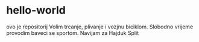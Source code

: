 # hello-world
ovo je repositorij
Volim trcanje, plivanje i vozjnu biciklom.
Slobodno vrijeme provodim baveci se sportom.
Navijam za Hajduk Split 
